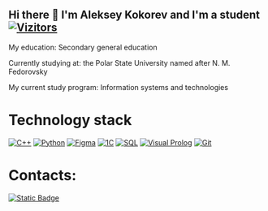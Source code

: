 ## Hi there 👋 I'm Aleksey Kokorev and I'm a student [![Vizitors](https://u8views.com/api/v1/github/profiles/184508769/views/day-week-month-total-count.svg)](https://u8views.com/github/IncredEvil)
My education: Secondary general education

Currently studying at: the Polar State University named after N. M. Fedorovsky

My current study program: Information systems and technologies

# Technology stack

[![C++](https://img.shields.io/badge/C++-blue?style=for-the-badge&logo=c%2B%2B&logoColor=white)](https://isocpp.org/)
[![Python](https://img.shields.io/badge/Python-yellow?style=for-the-badge&logo=python&logoColor=white)](https://www.python.org/)
[![Figma](https://img.shields.io/badge/Figma-FFFFFF.svg?style=for-the-badge&logo=figma&logoColor=000000&color=FFFFFF&labelColor=FFFFFF)](https://www.figma.com/)
[![1C](https://img.shields.io/badge/1C:Enterprise-red?style=for-the-badge&logoColor=white)](https://1c.ru/)
[![SQL](https://img.shields.io/badge/SQL-blue?style=for-the-badge&logo=postgresql&logoColor=white)](https://www.postgresql.org/)
[![Visual Prolog](https://img.shields.io/badge/Visual_Prolog-4B0082?style=for-the-badge&logoColor=white)](https://www.visual-prolog.com/)
[![Git](https://img.shields.io/badge/Git-orange?style=for-the-badge&logo=git&logoColor=white)](https://git-scm.com/)

# Contacts:

[![Static Badge](https://img.shields.io/badge/telegram-lesha999333-blue)](https://t.me/lesha999333)

<!--
**IncredEvil/IncredEvil** is a ✨ _special_ ✨ repository because its `README.md` (this file) appears on your GitHub profile.

Here are some ideas to get you started:

- 🔭 I’m currently working on ...
- 🌱 I’m currently learning ...	
- 👯 I’m looking to collaborate on ...
- 🤔 I’m looking for help with ...
- 💬 Ask me about ...
- 📫 How to reach me: ...
- 😄 Pronouns: ...
- ⚡ Fun fact: ...
-->
